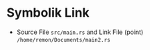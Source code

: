 # Symbolik Link

- Source File `src/main.rs` and Link File (point) `/home/remon/Documents/main2.rs`
